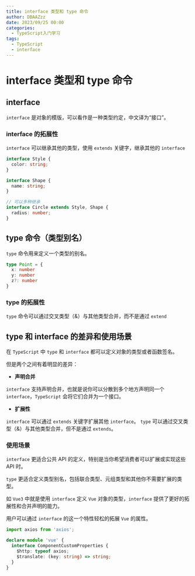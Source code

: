 ```yaml
---
title: interface 类型和 type 命令
author: DBAAZzz
date: 2023/09/25 00:00
categories:
  - TypeScript入门学习
tags:
  - TypeScript
  - interface
---
```


# interface 类型和 type 命令

## interface

`interface` 是对象的模版，可以看作是一种类型约定，中文译为“接口”。

### interface 的拓展性

`interface` 可以继承其他的类型，使用 `extends` 关键字，继承其他的 `interface`

```ts
interface Style {
  color: string;
}

interface Shape {
  name: string;
}

// 可以多种继承
interface Circle extends Style, Shape {
  radius: number;
}
```

## type 命令（类型别名）

`type` 命令用来定义一个类型的别名。

```ts
type Point = {
  x: number
  y: number
  z?: number
}
```

### type 的拓展性

`type` 命令可以通过交叉类型（&）与其他类型合并，而不是通过 `extend`

## type 和 interface 的差异和使用场景

在 `TypeScript` 中 `type` 和 `interface` 都可以定义对象的类型或者函数签名。

但是两个之间有着明显的差异：

- **声明合并**

`interface` 支持声明合并，也就是说你可以分散到多个地方声明同一个 `interface`，`TypeScript` 会将它们合并为一个接口。

- **扩展性**

`interface` 可以通过 `extends` 关键字扩展其他 `interface`。
`type` 可以通过交叉类型（&）与其他类型合并，但不是通过 `extends`。


### 使用场景

`interface` 更适合公共 API 的定义，特别是当你希望消费者可以扩展或实现这些 API 时。

`type` 更适合定义类型别名，包括联合类型、元组类型和其他你不需要扩展的类型。

如 `Vue3` 中就是使用 `interface` 定义 `Vue` 对象的类型，`interface` 提供了更好的拓展性和合并声明的能力。

用户可以通过 `interface` 的这一个特性轻松的拓展 `Vue` 的属性。

```ts
import axios from 'axios';

declare module 'vue' {
  interface ComponentCustomProperties {
    $http: typeof axios;
    $translate: (key: string) => string;
  }
}
```
